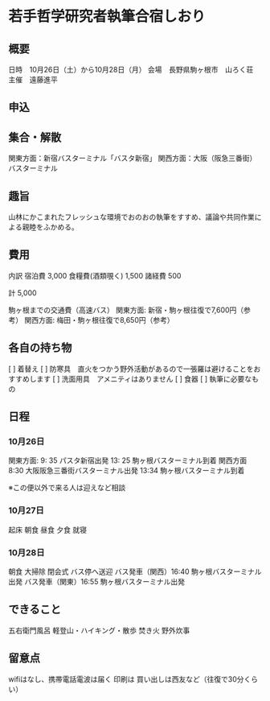 # 若手哲学研究者執筆合宿しおり
## 概要
日時　10月26日（土）から10月28日（月）
会場　長野県駒ヶ根市　山ろく荘
主催　遠藤進平

## 申込

## 集合・解散
関東方面：新宿バスターミナル「バスタ新宿」
関西方面：大阪（阪急三番街）バスターミナル

## 趣旨
山林にかこまれたフレッシュな環境でおのおの執筆をすすめ、議論や共同作業による親睦をふかめる。

## 費用

内訳
宿泊費 3,000
食糧費(酒類覗く) 1,500
諸経費 500

計 5,000

駒ヶ根までの交通費（高速バス）
関東方面: 新宿・駒ヶ根往復で7,600円（参考）
関西方面: 梅田・駒ヶ根往復で8,650円（参考）

## 各自の持ち物
[ ] 着替え
[ ] 防寒具　直火をつかう野外活動があるので一張羅は避けることをおすすめします
[ ] 洗面用具　アメニティはありません
[ ] 食器
[ ] 執筆に必要なもの

## 日程
### 10月26日

関東方面: 9: 35 パスタ新宿出発 13: 25 駒ヶ根バスターミナル到着
関西方面 8:30 大阪阪急三番街バスターミナル出発 13:34 駒ヶ根バスターミナル到着

※この便以外で来る人は迎えなど相談

### 10月27日
起床
朝食
昼食
夕食
就寝

### 10月28日
朝食
大掃除
閉会式
バス停へ送迎
バス発車（関西）16:40 駒ヶ根バスターミナル出発
バス発車（関東）16:55 駒ヶ根バスターミナル出発



## できること
五右衛門風呂
軽登山・ハイキング・散歩
焚き火
野外炊事


## 留意点
wifiはなし、携帯電話電波は届く
印刷は
買い出しは西友など（往復で30分くらい）

<!--- ここにゴリゴリ打っていきます --->
